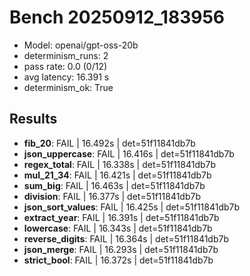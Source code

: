 # Bench 20250912_183956
- Model: openai/gpt-oss-20b
- determinism_runs: 2
- pass rate: 0.0 (0/12)
- avg latency: 16.391 s
- determinism_ok: True

## Results
- **fib_20**: FAIL | 16.492s | det=51f11841db7b
- **json_uppercase**: FAIL | 16.416s | det=51f11841db7b
- **regex_total**: FAIL | 16.338s | det=51f11841db7b
- **mul_21_34**: FAIL | 16.421s | det=51f11841db7b
- **sum_big**: FAIL | 16.463s | det=51f11841db7b
- **division**: FAIL | 16.377s | det=51f11841db7b
- **json_sort_values**: FAIL | 16.425s | det=51f11841db7b
- **extract_year**: FAIL | 16.391s | det=51f11841db7b
- **lowercase**: FAIL | 16.343s | det=51f11841db7b
- **reverse_digits**: FAIL | 16.364s | det=51f11841db7b
- **json_merge**: FAIL | 16.293s | det=51f11841db7b
- **strict_bool**: FAIL | 16.372s | det=51f11841db7b